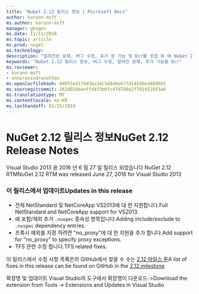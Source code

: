 ```yaml
---
title: "NuGet 2.12 릴리스 정보 | Microsoft Docs"
author: karann-msft
ms.author: karann-msft
manager: ghogen
ms.date: 11/11/2016
ms.topic: article
ms.prod: nuget
ms.technology: 
description: "알려진된 문제, 버그 수정, 추가 된 기능 및 Dcr를 포함 하 여 NuGet 2.12에 대 한 릴리스 정보입니다."
keywords: "NuGet 2.12 릴리스 정보, 버그 수정, 알려진 문제, 추가 기능을 Dcr"
ms.reviewer:
- karann-msft
- unniravindranathan
ms.openlocfilehash: 69055ed174d36a34c588a6e677d1459bea8896b5
ms.sourcegitcommit: 262d026beeffd4f3b6fc47d780a2f701451663a8
ms.translationtype: MT
ms.contentlocale: ko-KR
ms.lasthandoff: 01/25/2018
---
```

# <a name="nuget-212-release-notes"></a><span data-ttu-id="9af3b-104">NuGet 2.12 릴리스 정보</span><span class="sxs-lookup"><span data-stu-id="9af3b-104">NuGet 2.12 Release Notes</span></span>

<span data-ttu-id="9af3b-105">Visual Studio 2013 용 2016 년 6 월 27 일 릴리스 되었습니다 NuGet 2.12 RTM</span><span class="sxs-lookup"><span data-stu-id="9af3b-105">NuGet 2.12 RTM was released June 27, 2016 for Visual Studio 2013</span></span>

### <a name="updates-in-this-release"></a><span data-ttu-id="9af3b-106">이 릴리스에서 업데이트</span><span class="sxs-lookup"><span data-stu-id="9af3b-106">Updates in this release</span></span>

* <span data-ttu-id="9af3b-107">전체 NetStandard 및 NetCoreApp VS2013에 대 한 지원합니다.</span><span class="sxs-lookup"><span data-stu-id="9af3b-107">Full NetStandard  and NetCoreApp support for VS2013.</span></span>
* <span data-ttu-id="9af3b-108">에 포함/제외 추가 `.nuspec` 종속성 항목입니다.</span><span class="sxs-lookup"><span data-stu-id="9af3b-108">Adding include/exclude to `.nuspec` dependency entries.</span></span>
* <span data-ttu-id="9af3b-109">프록시 예외를 지정 하려면 "no_proxy"에 대 한 지원을 추가 합니다.</span><span class="sxs-lookup"><span data-stu-id="9af3b-109">Add support for "no_proxy" to specify proxy exceptions.</span></span>
* <span data-ttu-id="9af3b-110">TFS 관련 수정 합니다.</span><span class="sxs-lookup"><span data-stu-id="9af3b-110">TFS related fixes.</span></span>

<span data-ttu-id="9af3b-111">이 릴리스에서 수정 사항 목록은의 GitHub에서 찾을 수 수는 [2.12 마일스 톤](https://github.com/NuGet/Home/issues?q=milestone%3A2.12+is%3Aclosed)</span><span class="sxs-lookup"><span data-stu-id="9af3b-111">A list of fixes in this release can be found on GitHub in the [2.12 milestone](https://github.com/NuGet/Home/issues?q=milestone%3A2.12+is%3Aclosed)</span></span>

<span data-ttu-id="9af3b-112">확장명 및 업데이트 Visual Studio의 도구에서 확장명이 다운로드-></span><span class="sxs-lookup"><span data-stu-id="9af3b-112">Download the extension from Tools -> Extensions and Updates in Visual Studio</span></span>
